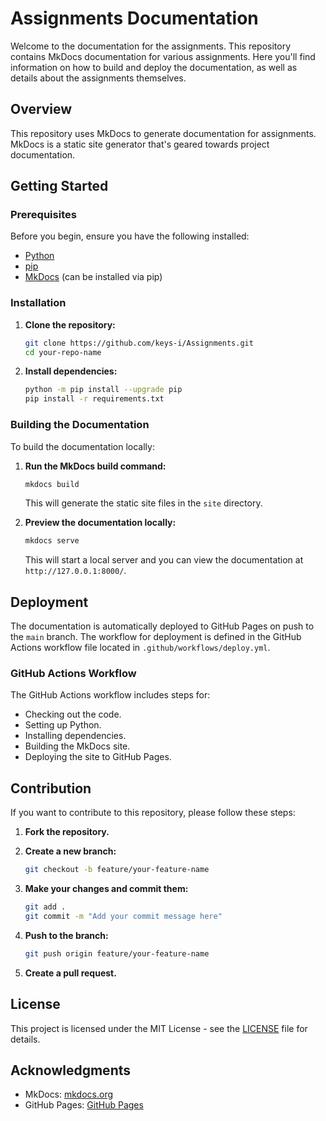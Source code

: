 # Assignments Documentation

Welcome to the documentation for the assignments. This repository contains MkDocs documentation for various assignments. Here you'll find information on how to build and deploy the documentation, as well as details about the assignments themselves.

## Overview

This repository uses MkDocs to generate documentation for assignments. MkDocs is a static site generator that's geared towards project documentation.

## Getting Started

### Prerequisites

Before you begin, ensure you have the following installed:

- [Python](https://www.python.org/downloads/)
- [pip](https://pip.pypa.io/en/stable/installation/)
- [MkDocs](https://mkdocs.org/#installation) (can be installed via pip)

### Installation

1. **Clone the repository:**

   ```bash
   git clone https://github.com/keys-i/Assignments.git
   cd your-repo-name
   ```

2. **Install dependencies:**

   ```bash
   python -m pip install --upgrade pip
   pip install -r requirements.txt
   ```

### Building the Documentation

To build the documentation locally:

1. **Run the MkDocs build command:**

   ```bash
   mkdocs build
   ```

   This will generate the static site files in the `site` directory.

2. **Preview the documentation locally:**

   ```bash
   mkdocs serve
   ```

   This will start a local server and you can view the documentation at `http://127.0.0.1:8000/`.

## Deployment

The documentation is automatically deployed to GitHub Pages on push to the `main` branch. The workflow for deployment is defined in the GitHub Actions workflow file located in `.github/workflows/deploy.yml`.

### GitHub Actions Workflow

The GitHub Actions workflow includes steps for:

- Checking out the code.
- Setting up Python.
- Installing dependencies.
- Building the MkDocs site.
- Deploying the site to GitHub Pages.

## Contribution

If you want to contribute to this repository, please follow these steps:

1. **Fork the repository.**
2. **Create a new branch:**

   ```bash
   git checkout -b feature/your-feature-name
   ```

3. **Make your changes and commit them:**

   ```bash
   git add .
   git commit -m "Add your commit message here"
   ```

4. **Push to the branch:**

   ```bash
   git push origin feature/your-feature-name
   ```

5. **Create a pull request.**

## License

This project is licensed under the MIT License - see the [LICENSE](LICENSE) file for details.

## Acknowledgments

- MkDocs: [mkdocs.org](https://mkdocs.org/)
- GitHub Pages: [GitHub Pages](https://pages.github.com/)
